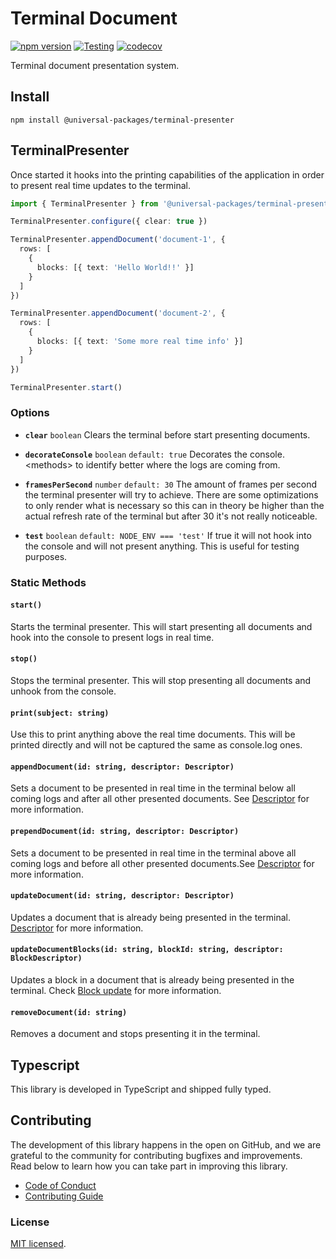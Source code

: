 # Terminal Document

[![npm version](https://badge.fury.io/js/@universal-packages%2Fterminal-presenter.svg)](https://www.npmjs.com/package/@universal-packages/terminal-presenter)
[![Testing](https://github.com/universal-packages/universal-terminal-presenter/actions/workflows/testing.yml/badge.svg)](https://github.com/universal-packages/universal-terminal-presenter/actions/workflows/testing.yml)
[![codecov](https://codecov.io/gh/universal-packages/universal-terminal-presenter/branch/main/graph/badge.svg?token=CXPJSN8IGL)](https://codecov.io/gh/universal-packages/universal-terminal-presenter)

Terminal document presentation system.

## Install

```shell
npm install @universal-packages/terminal-presenter
```

## TerminalPresenter

Once started it hooks into the printing capabilities of the application in order to present real time updates to the terminal.

```typescript
import { TerminalPresenter } from '@universal-packages/terminal-presenter'

TerminalPresenter.configure({ clear: true })

TerminalPresenter.appendDocument('document-1', {
  rows: [
    {
      blocks: [{ text: 'Hello World!!' }]
    }
  ]
})

TerminalPresenter.appendDocument('document-2', {
  rows: [
    {
      blocks: [{ text: 'Some more real time info' }]
    }
  ]
})

TerminalPresenter.start()
```

### Options

- **`clear`** `boolean`
  Clears the terminal before start presenting documents.

- **`decorateConsole`** `boolean` `default: true`
  Decorates the console.\<methods\> to identify better where the logs are coming from.

- **`framesPerSecond`** `number` `default: 30`
  The amount of frames per second the terminal presenter will try to achieve. There are some optimizations to only render what is necessary so this can in theory be higher than the actual refresh rate of the terminal but after 30 it's not really noticeable.

- **`test`** `boolean` `default: NODE_ENV === 'test'`
  If true it will not hook into the console and will not present anything. This is useful for testing purposes.

### Static Methods

#### `start()`

Starts the terminal presenter. This will start presenting all documents and hook into the console to present logs in real time.

#### `stop()`

Stops the terminal presenter. This will stop presenting all documents and unhook from the console.

#### `print(subject: string)`

Use this to print anything above the real time documents. This will be printed directly and will not be captured the same as console.log ones.

#### `appendDocument(id: string, descriptor: Descriptor)`

Sets a document to be presented in real time in the terminal below all coming logs and after all other presented documents. See [Descriptor](https://github.com/universal-packages/universal-terminal-document?tab=readme-ov-file#descriptor) for more information.

#### `prependDocument(id: string, descriptor: Descriptor)`

Sets a document to be presented in real time in the terminal above all coming logs and before all other presented documents.See [Descriptor](https://github.com/universal-packages/universal-terminal-document?tab=readme-ov-file#descriptor) for more information.

#### `updateDocument(id: string, descriptor: Descriptor)`

Updates a document that is already being presented in the terminal. [Descriptor](https://github.com/universal-packages/universal-terminal-document?tab=readme-ov-file#descriptor) for more information.

#### `updateDocumentBlocks(id: string, blockId: string, descriptor: BlockDescriptor)`

Updates a block in a document that is already being presented in the terminal. Check [Block update](https://github.com/universal-packages/universal-terminal-document?tab=readme-ov-file#updateid-string-block-object) for more information.

#### `removeDocument(id: string)`

Removes a document and stops presenting it in the terminal.

## Typescript

This library is developed in TypeScript and shipped fully typed.

## Contributing

The development of this library happens in the open on GitHub, and we are grateful to the community for contributing bugfixes and improvements. Read below to learn how you can take part in improving this library.

- [Code of Conduct](./CODE_OF_CONDUCT.md)
- [Contributing Guide](./CONTRIBUTING.md)

### License

[MIT licensed](./LICENSE).
